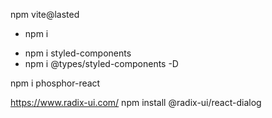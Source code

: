 <!-- vite -->
npm vite@lasted

<!-- install node -->
- npm i

<!-- install styled-components -->
- npm i styled-components
- npm i @types/styled-components -D

<!-- biblioteca de icones  -->
npm i phosphor-react

<!-- biblioteca de interface Radix UI -->
https://www.radix-ui.com/
npm install @radix-ui/react-dialog